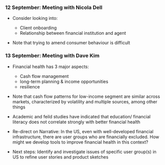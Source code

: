 ### 12 September: Meeting with Nicola Dell

- Consider looking into:
	- Client onboarding
	- Relationship between financial institution and agent

- Note that trying to amend consumer behaviour is difficult


### 13 September: Meeting with Dave Kim

- Financial health has 3 major aspects:
	- Cash flow management
	- long-term planning & income opportunities
	- resilience

- Note that cash flow patterns for low-income segment are similar across markets, characterized by volatility and multiple sources, among other things

- Academic and feild studies have indicated that education/ financial literacy does not correlate strongly with better financial health

- Re-direct on Narrative: In the US, even with well-developed financial infrastructure, there are user groups who are financially excluded. How might we develop tools to improve financial health in this context?

- Next steps: Identify and investigate issues of specific user group(s) in US to refine user stories and product sketches

